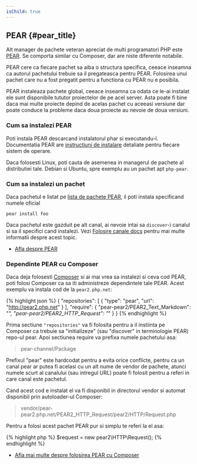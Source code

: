```yaml
---
isChild: true
---
```


## PEAR {#pear_title}

Alt manager de pachete veteran apreciat de multi programatori PHP este [PEAR][1]. Se comporta similar cu Composer,
dar are niste diferente notabile.

PEAR cere ca fiecare pachet sa aiba o structura specifica, ceeace inseamna ca autorul pachetului trebuie sa
il pregateasca pentru PEAR. Folosirea unui pachet care nu a fost pregatit pentru a functiona cu PEAR nu e posibila.

PEAR instaleaza pachete global, ceeace inseamna ca odata ce le-ai instalat ele sunt disponibile tututor proiectelor
de pe acel server. Asta poate fi bine daca mai multe proiecte depind de acelas pachet cu aceeasi versiune dar
poate conduce la probleme daca doua proiecte au nevoie de doua versiuni.

### Cum sa instalezi PEAR

Poti instala PEAR descarcand instalatorul phar si executandu-l. Documentatia PEAR are [instructiuni de instalare][2]
detaliate pentru fiecare sistem de operare.

Daca folosesti Linux, poti cauta de asemenea in managerul de pachete al distributiei tale. Debian si Ubuntu, spre
exemplu au un pachet apt ``php-pear``.

### Cum sa instalezi un pachet

Daca pachetul e listat pe [lista de pachete PEAR][3], il poti instala specificand numele oficial

    pear install foo
    
Daca pachetul este gazduit pe alt canal, ai nevoie intai sa `discover`-i canalul si sa il specifici cand instalezi.
Vezi [Folosire canale docs][4] pentru mai multe informatii despre acest topic.

* [Afla despre PEAR][1]

### Dependinte PEAR cu Composer

Daca deja folosesti [Composer][5] si ai mai vrea sa instalezi si ceva cod PEAR, poti folosi Composer
ca sa iti administreze dependintele tale PEAR. Acest exemplu va instala cod de la `pear2.php.net`:

{% highlight json %}
{
    "repositories": [
        {
            "type": "pear",
            "url": "http://pear2.php.net"
        }
    ],
    "require": {
        "pear-pear2/PEAR2_Text_Markdown": "*",
        "pear-pear2/PEAR2_HTTP_Request": "*"
    }
}
{% endhighlight %}

Prima sectiune `"repositories"` va fi folosita pentru a il instiinta pe Composer ca trebuie
sa "initializeze" (sau "discover" in terminologie PEAR) repo-ul pear. Apoi sectiunea require
va prefixa numele pachetului asa:

> pear-channel/Package

Prefixul "pear" este hardcodat pentru a evita orice conflicte, pentru ca un canal pear ar putea
fi acelasi cu un alt nume de vendor de pachete, atunci numele scurt al canalului (sau intregul URL)
poate fi folosit pentru a referi in care canal este pachetul.

Cand acest cod e instalat el va fi disponibil in directorul vendor si automat disponibil prin
autoloader-ul Composer:

> vendor/pear-pear2.php.net/PEAR2_HTTP_Request/pear2/HTTP/Request.php

Pentru a folosi acest pachet PEAR pur si simplu te referi la el asa:

{% highlight php %}
$request = new pear2\HTTP\Request();
{% endhighlight %}

* [Afla mai multe despre folosirea PEAR cu Composer][6]

[1]: http://pear.php.net/
[2]: http://pear.php.net/manual/ro/installation.getting.php
[3]: http://pear.php.net/packages.php
[4]: http://pear.php.net/manual/ro/guide.users.commandline.channels.php
[5]: /#composer_and_packagist
[6]: http://getcomposer.org/doc/05-repositories.md#pear
